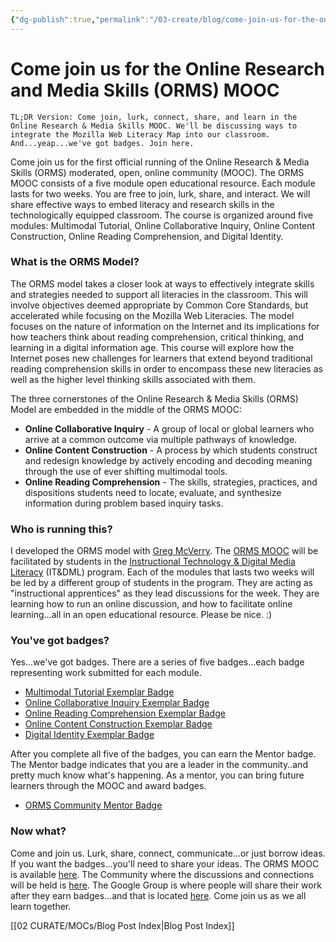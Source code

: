 ```yaml
---
{"dg-publish":true,"permalink":"/03-create/blog/come-join-us-for-the-online-research-and-media-skills-orms-mooc/","title":"Come join us for the Online Research and Media Skills (ORMS) MOOC","tags":["badges","orms","webliteracy"]}
---
```


# Come join us for the Online Research and Media Skills (ORMS) MOOC

```
TL;DR Version: Come join, lurk, connect, share, and learn in the Online Research & Media Skills MOOC. We'll be discussing ways to integrate the Mozilla Web Literacy Map into our classroom. And...yeap...we've got badges. Join here.
```

Come join us for the first official running of the Online Research & Media Skills (ORMS) moderated, open, online community (MOOC). The ORMS MOOC consists of a five module open educational resource. Each module lasts for two weeks. You are free to join, lurk, share, and interact. We will share effective ways to embed literacy and research skills in the technologically equipped classroom. The course is organized around five modules: Multimodal Tutorial, Online Collaborative Inquiry, Online Content Construction, Online Reading Comprehension, and Digital Identity.

### What is the ORMS Model?

The ORMS model takes a closer look at ways to effectively integrate skills and strategies needed to support all literacies in the classroom. This will involve objectives deemed appropriate by Common Core Standards, but accelerated while focusing on the Mozilla Web Literacies. The model focuses on the nature of information on the Internet and its implications for how teachers think about reading comprehension, critical thinking, and learning in a digital information age. This course will explore how the Internet poses new challenges for learners that extend beyond traditional reading comprehension skills in order to encompass these new literacies as well as the higher level thinking skills associated with them.

The three cornerstones of the Online Research & Media Skills (ORMS) Model are embedded in the middle of the ORMS MOOC:

- **Online Collaborative Inquiry** \- A group of local or global learners who arrive at a common outcome via multiple pathways of knowledge.
- **Online Content Construction** \- A process by which students construct and redesign knowledge by actively encoding and decoding meaning through the use of ever shifting multimodal tools.
- **Online Reading Comprehension** \- The skills, strategies, practices, and dispositions students need to locate, evaluate, and synthesize information during problem based inquiry tasks.

### **Who is running this?**

I developed the ORMS model with [Greg McVerry](https://twitter.com/jgmac1106). The [ORMS MOOC](https://sites.google.com/site/ormsmodel/) will be facilitated by students in the [Instructional Technology & Digital Media Literacy](https://twitter.com/itdml) (IT&DML) program. Each of the modules that lasts two weeks will be led by a different group of students in the program. They are acting as "instructional apprentices" as they lead discussions for the week. They are learning how to run an online discussion, and how to facilitate online learning...all in an open educational resource. Please be nice. :)

### You've got badges?

Yes...we've got badges. There are a series of five badges...each badge representing work submitted for each module.

- [Multimodal Tutorial Exemplar Badge](https://badges.mozilla.org/en-US/badges/badge/Multimodal-Tutorial-Exemplar-Badge)
- [Online Collaborative Inquiry Exemplar Badge](https://badges.mozilla.org/en-US/badges/badge/Online-Collaborative-Inquiry-Exemplar-Badge)
- [Online Reading Comprehension Exemplar Badge](https://badges.mozilla.org/en-US/badges/badge/Online-Reading-Comprehension-Exemplar-Badge)
- [Online Content Construction Exemplar Badge](https://badges.mozilla.org/en-US/badges/badge/Online-Content-Construction-Exemplar-Badge)
- [Digital Identity Exemplar Badge](https://badges.mozilla.org/en-US/badges/badge/Digital-Identity-Exemplar-Badge)

After you complete all five of the badges, you can earn the Mentor badge. The Mentor badge indicates that you are a leader in the community..and pretty much know what's happening. As a mentor, you can bring future learners through the MOOC and award badges.

- [ORMS Community Mentor Badge](https://badges.mozilla.org/en-US/badges/badge/ORMS-Community-Mentor-Badge)

### Now what?

Come and join us. Lurk, share, connect, communicate...or just borrow ideas. If you want the badges...you'll need to share your ideas. The ORMS MOOC is available [here](https://sites.google.com/site/ormsmodel/). The Community where the discussions and connections will be held is [here](https://plus.google.com/communities/109374663190019101967?utm_source=chrome_ntp_icon&utm_medium=chrome_app&utm_campaign=chrome). The Google Group is where people will share their work after they earn badges...and that is located [here](https://groups.google.com/forum/#!forum/ormsclass). Come join us as we all learn together.

[[02 CURATE/MOCs/Blog Post Index\|Blog Post Index]]